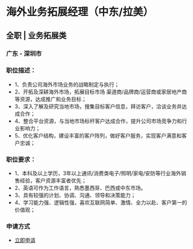 
# 海外业务拓展经理（中东/拉美）
## 全职  |  业务拓展类
### 广东 - 深圳市

### 职位描述：
- 1、负责公司海外市场业务的战略制定与执行；
- 2、开拓及深耕海外市场，拓展目标市场 渠道商/品牌商/运营商或家居地产商等资源，达成推广和业务目标；
- 3、深入了解及研究当地市场，搜集目标客户信息，拜访客户，洽谈业务并达成合作；
- 4、整合平台资源，与当地市场标杆客户达成合作，提升公司市场竞争力和行业影响力；
- 5、优化客户结构，建设丰富的客户阵列，做好客户服务，实现客户满意和客户忠诚；

### 职位要求：
- 1、本科及以上学历，3年以上通讯/消费类电子/照明/家电/安防等行业海外销售经验，客户资源丰富者优先；
- 2、英语可作为工作语言，熟悉墨西哥、巴西或中东市场。
- 3、具有较强的计划、协调、沟通、领导和决策能力；
- 4、学习能力强、逻辑性强，喜欢互联网简单、激情、全力以赴、客户第一的价值观；
### 申请方式
- <a href="mailto:hr@tuya.com" title=yourName-海外业务拓展经理（中东/拉美）>立即申请</a>